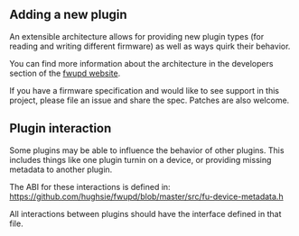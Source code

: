 Adding a new plugin
-------------------

An extensible architecture allows for providing new plugin types (for reading
and writing different firmware) as well as ways quirk their behavior.

You can find more information about the architecture in the developers section
of the [fwupd website](http://www.fwupd.org).

If you have a firmware specification and would like to see support
in this project, please file an issue and share the spec.  Patches are also
welcome.

Plugin interaction
------------------
Some plugins may be able to influence the behavior of other plugins.
This includes things like one plugin turnin on a device, or providing missing
metadata to another plugin.

The ABI for these interactions is defined in:
https://github.com/hughsie/fwupd/blob/master/src/fu-device-metadata.h

All interactions between plugins should have the interface defined in that file.
